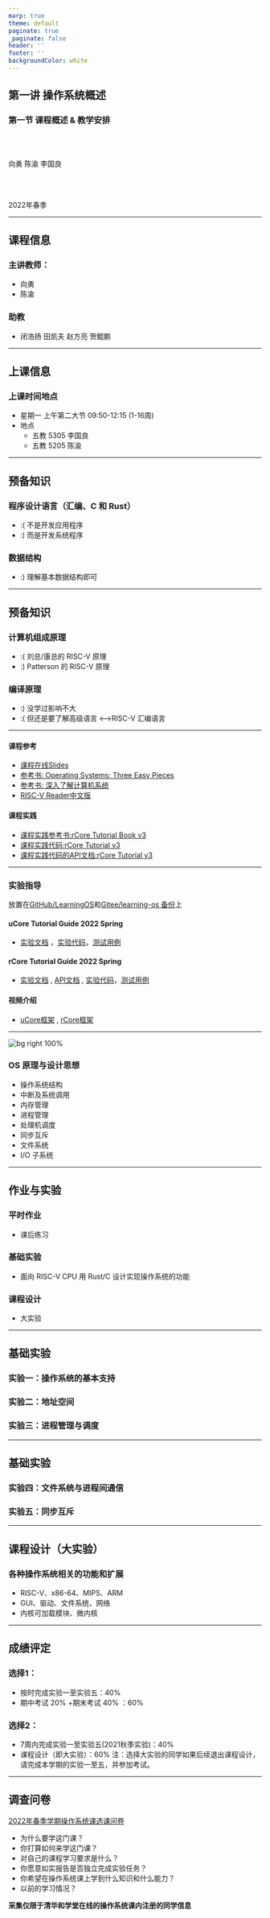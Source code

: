 ```yaml
---
marp: true
theme: default
paginate: true
_paginate: false
header: ''
footer: ''
backgroundColor: white
---
```


<!-- theme: gaia -->
<!-- _class: lead -->

## 第一讲 操作系统概述
### 第一节 课程概述 & 教学安排

<br>
<br>

向勇 陈渝 李国良 

<br>
<br>

2022年春季

---

## 课程信息

### 主讲教师：
  - 向勇
  - 陈渝

### 助教
  - 闭浩扬 田凯夫 赵方亮 贺鲲鹏

---

## 上课信息

### 上课时间地点
- 星期一 上午第二大节 09:50-12:15 (1-16周) 
- 地点
   - 五教 5305  李国良
   - 五教 5205  陈渝


----

## 预备知识

### 程序设计语言（汇编、C 和 Rust）
 - :( 不是开发应用程序
 - :) 而是开发系统程序

### 数据结构
 - :) 理解基本数据结构即可

---

## 预备知识
### 计算机组成原理
 - :( 刘总/康总的 RISC-V 原理
 - :) Patterson 的 RISC-V 原理

### 编译原理
 - :) 没学过影响不大 
 - :( 但还是要了解高级语言 <–>RISC-V 汇编语言


---

#### 课程参考
- [课程在线Slides](http://learningos.github.io/os-lectures/)
- [参考书: Operating Systems: Three Easy Pieces](https://pages.cs.wisc.edu/~remzi/OSTEP/)
- [参考书: 深入了解计算机系统](https://hansimov.gitbook.io/csapp/)
- [RISC-V Reader中文版](http://riscvbook.com/chinese/RISC-V-Reader-Chinese-v2p1.pdf)
#### 课程实践
-  [课程实践参考书:rCore Tutorial Book v3](https://learningos.github.io/rCore-Tutorial-Book-v3/)
-  [课程实践代码:rCore Tutorial v3](https://github.com/rcore-os/rCore-Tutorial-v3)
-  [课程实践代码的API文档:rCore Tutorial v3](https://learningos.github.io/rCore-Tutorial-v3/)

---

### 实验指导

放置在[GitHub/LearningOS](https://github.com/LearningOS)和[Gitee/learning-os 备份](https://gitee.com/learning-os)上
#### uCore Tutorial Guide 2022 Spring
- [实验文档](https://github.com/LearningOS/uCore-Tutorial-Guide-2022S/) ，[实验代码](https://github.com/LearningOS/uCore-Tutorial-Code-2022S)，[测试用例](https://github.com/LearningOS/uCore-Tutorial-Test-2022S)

#### rCore Tutorial Guide 2022 Spring
- [实验文档](https://github.com/LearningOS/rCore-Tutorial-Guide-2022S/)  , [API文档](https://github.com/LearningOS/rCore-Tutorial-Guide-2022S/) , [实验代码](https://github.com/LearningOS/rCore-Tutorial-Code-2022S)，[测试用例](https://github.com/LearningOS/rCore-Tutorial-Test-2022S)

#### 视频介绍
- [uCore框架](https://cloud.tsinghua.edu.cn/f/358c6c509f0046ddbc4d/) ,  [rCore框架](https://cloud.tsinghua.edu.cn/f/7ab685e3346f4053aedf/) 
---


![bg right 100%](figs/ucorearch.png)


### OS 原理与设计思想

* 操作系统结构
* 中断及系统调用
* 内存管理
* 进程管理
* 处理机调度
* 同步互斥
* 文件系统
* I/O 子系统


---

## 作业与实验

### 平时作业
  - 课后练习

### 基础实验
  - 面向 RISC-V CPU 用 Rust/C 设计实现操作系统的功能
 
### 课程设计  
  - 大实验

---
## 基础实验
### 实验一：操作系统的基本支持
### 实验二：地址空间
### 实验三：进程管理与调度


---
## 基础实验

### 实验四：文件系统与进程间通信
### 实验五：同步互斥


---

## 课程设计（大实验）

### 各种操作系统相关的功能和扩展

- RISC-V、x86-64、MIPS、ARM
- GUI、驱动、文件系统、网络
- 内核可加载模块、微内核

--- 

## 成绩评定

### 选择1： 
  - 按时完成实验一至实验五：40% 
  - 期中考试 20% +期末考试 40% ：60%
### 选择2： 
  - 7周内完成实验一至实验五(2021秋季实验)：40% 
  - 课程设计（即大实验）：60%
注：选择大实验的同学如果后续退出课程设计，请完成本学期的实验一至五，并参加考试。

--- 

## 调查问卷

[2022年春季学期操作系统课选课问卷](http://oscourse2019.mikecrm.com/kuIuYck)

- 为什么要学这门课？ 
- 你打算如何来学这门课？
- 对自己的课程学习要求是什么？
- 你愿意如实报告是否独立完成实验任务？
- 你希望在操作系统课上学到什么知识和什么能力？
- 以前的学习情况？

**采集仅限于清华和学堂在线的操作系统课内注册的同学信息** 

